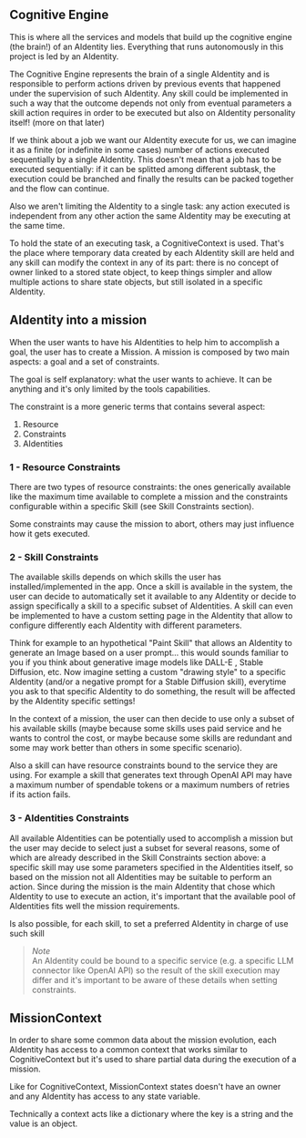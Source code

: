 ## Cognitive Engine

This is where all the services and models that build up the cognitive engine (the brain!) of an AIdentity lies.
Everything that runs autonomously in this project is led by an AIdentity.

The Cognitive Engine represents the brain of a single AIdentity and is responsible to perform actions driven by previous events that happened under the supervision of such AIdentity.
Any skill could be implemented in such a way that the outcome depends not only from eventual parameters a skill action requires in order to be executed but also on AIdentity personality itself! (more on that later)

If we think about a job we want our AIdentity execute for us, we can imagine it as a finite (or indefinite in some cases) number of actions executed sequentially by a single AIdentity. This doesn't mean that a job has to be executed sequentially: if it can be splitted among different subtask, the execution could be branched and finally the results can be packed together and the flow can continue.

Also we aren't limiting the AIdentity to a single task: any action executed is independent from any other action the same AIdentity may be executing at the same time.

To hold the state of an executing task, a CognitiveContext is used. That's the place where temporary data created by each AIdentity skill are held and any skill can modify the context in any of its part: there is no concept of owner linked to a stored state object, to keep things simpler and allow multiple actions to share state objects, but still isolated in a specific AIdentity.



## AIdentity into a mission

When the user wants to have his AIdentities to help him to accomplish a goal, the user has to create a Mission.
A mission is composed by two main aspects: a goal and a set of constraints.

The goal is self explanatory: what the user wants to achieve. It can be anything and it's only limited by the tools capabilities.

The constraint is a more generic terms that contains several aspect:

1. Resource
2. Constraints
3. AIdentities

### 1 - Resource Constraints

There are two types of resource constraints: the ones generically available like the maximum time available to complete a mission and the constraints configurable within a specific Skill (see Skill Constraints section).

Some constraints may cause the mission to abort, others may just influence how it gets executed.

### 2 - Skill Constraints

The available skills depends on which skills the user has installed/implemented in the app. 
Once a skill is available in the system, the user can decide to automatically set it available to any AIdentity or decide to assign specifically a skill to a specific subset of AIdentities. A skill can even be implemented to have a custom setting page in the AIdentity that allow to configure differently each AIdentity with different parameters.

Think for example to an hypothetical "Paint Skill" that allows an AIdentity to generate an Image based on a user prompt... this would sounds familiar to you if you think about generative image models like DALL-E , Stable Diffusion, etc.
Now imagine setting a custom "drawing style" to a specific AIdentity (and/or a negative prompt for a Stable Diffusion skill), everytime you ask to that specific AIdentity to do something, the result will be affected by the AIdentity specific settings!

In the context of a mission, the user can then decide to use only a subset of his available skills (maybe because some skills uses paid service and he wants to control the cost, or maybe because some skills are redundant and some may work better than others in some specific scenario).

Also a skill can have resource constraints bound to the service they are using. For example a skill that generates text through OpenAI API may have a maximum number of spendable tokens or a maximum numbers of retries if its action fails.

### 3 - AIdentities Constraints

All available AIdentities can be potentially used to accomplish a mission but the user may decide to select just a subset for several reasons, some of which are already described in the Skill Constraints section above: a specific skill may use some parameters specified in the AIdentities itself, so based on the mission not all AIdentities may be suitable to perform an action. Since during the mission is the main AIdentity that chose which AIdentity to use to execute an action, it's important that the available pool of AIdentities fits well the mission requirements.

Is also possible, for each skill, to set a preferred AIdentity in charge of use such skill

>*Note*  
>An AIdentity could be bound to a specific service (e.g. a specific LLM connector like OpenAI API) so the result of the skill execution may differ and it's important to be aware of these details when setting constraints.



## MissionContext

In order to share some common data about the mission evolution, each AIdentity has access to a common context that works similar to CognitiveContext but it's used to share partial data during the execution of a mission.

Like for CognitiveContext, MissionContext states doesn't have an owner and any AIdentity has access to any state variable.

Technically a context acts like a dictionary where the key is a string and the value is an object.